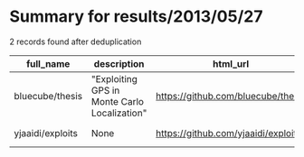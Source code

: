 
# Summary for results/2013/05/27
    
2 records found after deduplication

| full_name | description | html_url | matched_list | matched_count | pushed_at | size | stargazers_count | language | forks_count |
|------------------|----------------------------------------------|-------------------------------------|----------------|-----------------|---------------------------|--------|--------------------|------------|---------------|
| bluecube/thesis | "Exploiting GPS in Monte Carlo Localization" | https://github.com/bluecube/thesis | ['exploit'] | 1 | 2013-05-27 09:37:01+00:00 | 56672 | 4 | Python | 0 |
| yjaaidi/exploits | None | https://github.com/yjaaidi/exploits | ['exploit'] | 1 | 2013-05-27 13:12:23+00:00 | 93 | 6 | Python | 4 |
